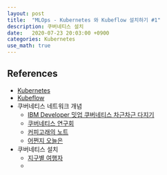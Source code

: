```yaml
---
layout: post
title:  "MLOps - Kubernetes 와 Kubeflow 설치하기 #1"
description: 쿠버네티스 설치
date:   2020-07-23 20:03:00 +0900
categories: Kubernetes
use_math: true
---
```



## References
- [Kubernetes](https://kubernetes.io/docs/home/)
- [Kubeflow](https://www.kubeflow.org/docs/)
- 쿠버네티스 네트워크 개념
    - [IBM Developer 밋업 쿠버네티스 차근차근 다지기](https://www.youtube.com/watch?v=l42GttmnnZ4)
    - [쿠버네티스 연구회](https://www.youtube.com/watch?v=q1k_iOB3yig)
    - [커피고래의 노트](https://coffeewhale.com/)
    - [어쩐지 오늘은](https://zzsza.github.io/category/mlops/)
- 쿠버네티스 설치
    - [지구별 여행자](https://www.kangwoo.kr/2020/02/17/pc%EC%97%90-kubeflow-%EC%84%A4%EC%B9%98%ED%95%98%EA%B8%B0-1%EB%B6%80-nvidia-%EB%93%9C%EB%9D%BC%EC%9D%B4%EB%B2%84-docker-%EC%84%A4%EC%B9%98%ED%95%98%EA%B8%B0/)
    - 

